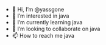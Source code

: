 - 👋 Hi, I’m @yassgone
- 👀 I’m interested in java
- 🌱 I’m currently learning java
- 💞️ I’m looking to collaborate on java
- 📫 How to reach me java

<!---
yassgone/yassgone is a ✨ special ✨ repository because its `README.md` (this file) appears on your GitHub profile.
You can click the Preview link to take a look at your changes.
--->
